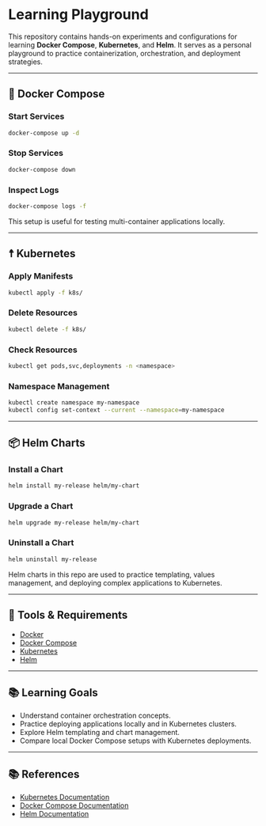 # Learning Playground

This repository contains hands-on experiments and configurations for learning **Docker Compose**, **Kubernetes**, and **Helm**. It serves as a personal playground to practice containerization, orchestration, and deployment strategies.

---

## 🐣 Docker Compose

### Start Services

```bash
docker-compose up -d
```

### Stop Services

```bash
docker-compose down
```

### Inspect Logs

```bash
docker-compose logs -f
```

This setup is useful for testing multi-container applications locally.

---

## ☨️ Kubernetes

### Apply Manifests

```bash
kubectl apply -f k8s/
```

### Delete Resources

```bash
kubectl delete -f k8s/
```

### Check Resources

```bash
kubectl get pods,svc,deployments -n <namespace>
```

### Namespace Management

```bash
kubectl create namespace my-namespace
kubectl config set-context --current --namespace=my-namespace
```

---

## 📦 Helm Charts

### Install a Chart

```bash
helm install my-release helm/my-chart
```

### Upgrade a Chart

```bash
helm upgrade my-release helm/my-chart
```

### Uninstall a Chart

```bash
helm uninstall my-release
```

Helm charts in this repo are used to practice templating, values management, and deploying complex applications to Kubernetes.

---

## 🔧 Tools & Requirements

- [Docker](https://www.docker.com/get-started)
- [Docker Compose](https://docs.docker.com/compose/)
- [Kubernetes](https://kubernetes.io/docs/setup/)
- [Helm](https://helm.sh/docs/)

---

## 📚 Learning Goals

- Understand container orchestration concepts.
- Practice deploying applications locally and in Kubernetes clusters.
- Explore Helm templating and chart management.
- Compare local Docker Compose setups with Kubernetes deployments.

---

## 📚 References

- [Kubernetes Documentation](https://kubernetes.io/docs/)
- [Docker Compose Documentation](https://docs.docker.com/compose/)
- [Helm Documentation](https://helm.sh/docs/)

